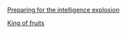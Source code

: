[Preparing for the intelligence explosion](https://www.forethought.org/research/preparing-for-the-intelligence-explosion)

[King of fruits](https://substack.com/inbox/post/159486280)
